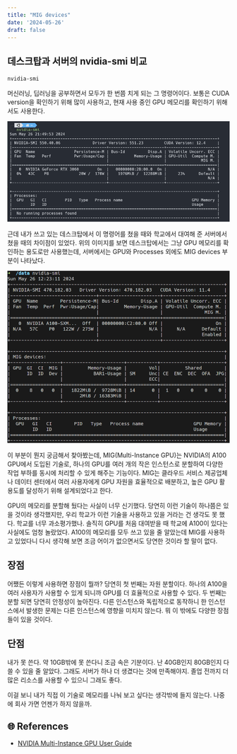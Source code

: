 ```yaml
---
title: "MIG devices"
date: '2024-05-26'
draft: false
---
```


## 데스크탑과 서버의 nvidia-smi 비교

```bash
nvidia-smi
```

머신러닝, 딥러닝을 공부하면서 모두가 한 번쯤 치게 되는 그 명령어이다. 보통은 CUDA version을 확인하기 위해 많이 사용하고, 현재 사용 중인 GPU 메모리를 확인하기 위해서도 사용한다. 

![img_1.png](../assets/my-gpu.png)

근데 내가 쓰고 있는 데스크탑에서 이 명령어를 쳤을 때와 학교에서 대여해 준 서버에서 쳤을 때의 차이점이 있었다. 위의 이미지를 보면 데스크탑에서는 그냥 GPU 메모리를 확인하는 용도로만 사용했는데, 서버에서는 GPU와 Processes 외에도 MIG devices 부분이 나타났다. 

![img.png](../assets/server-gpu.png)

이 부분이 뭔지 궁금해서 찾아봤는데, MIG(Multi-Instance GPU)는 NVIDIA의 A100 GPU에서 도입된 기술로, 하나의 GPU를 여러 개의 작은 인스턴스로 분할하여 다양한 작업 부하를 동시에 처리할 수 있게 해주는 기능이다. MIG는 클라우드 서비스 제공업체나 데이터 센터에서 여러 사용자에게 GPU 자원을 효율적으로 배분하고, 높은 GPU 활용도를 달성하기 위해 설계되었다고 한다. 

GPU의 메모리를 분할해 뒀다는 사실이 너무 신기했다. 당연히 이런 기술이 하나쯤은 있을 것이라 생각했지만, 우리 학교가 이런 기술을 사용하고 있을 거라는 건 생각도 못 했다. 학교를 너무 과소평가했나. 솔직히 GPU를 처음 대여받을 때 학교에 A100이 있다는 사실에도 엄청 놀랐었다. A100의 메모리를 모두 쓰고 있을 줄 알았는데 MIG를 사용하고 있었다니 다시 생각해 보면 조금 어이가 없으면서도 당연한 것이라 할 말이 없다.

## 장점

어쨌든 이렇게 사용하면 장점이 뭘까? 당연히 첫 번째는 자원 분할이다. 하나의 A100을 여러 사용자가 사용할 수 있게 되니까 GPU를 더 효율적으로 사용할 수 있다. 두 번째는 분할 되면 당연히 안정성이 높아진다. 다른 인스턴스와 독립적으로 동작하니 한 인스턴스에서 발생한 문제는 다른 인스턴스에 영향을 미치지 않는다. 뭐 이 밖에도 다양한 장점들이 있을 것이다.

## 단점

내가 못 쓴다. 약 10GB밖에 못 쓴다니 조금 속은 기분이다. 난 40GB인지 80GB인지 다 쓸 수 있을 줄 알았다. 그래도 서버가 하나 더 생겼다는 것에 만족해야지. 졸업 전까지 더 많은 리소스를 사용할 수 있으니 그래도 좋다. 

이걸 보니 내가 직접 이 기술로 메모리를 나눠 보고 싶다는 생각밖에 들지 않는다. 나중에 회사 가면 언젠가 하지 않을까.

## 🌐 References

- [NVIDIA Multi-Instance GPU User Guide](https://docs.nvidia.com/datacenter/tesla/mig-user-guide/index.html)